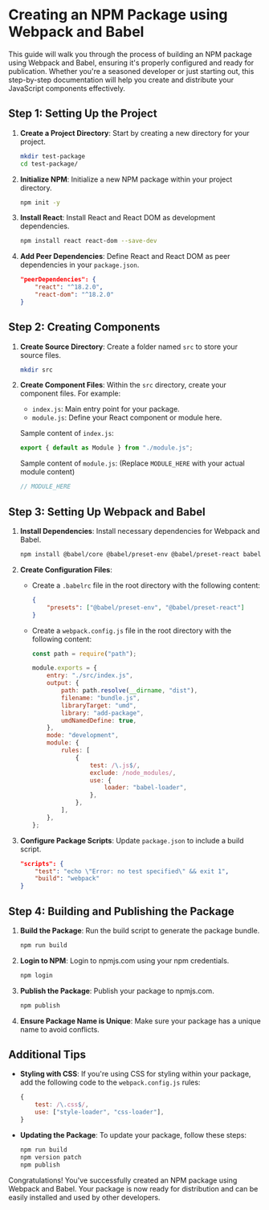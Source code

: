 # Creating an NPM Package using Webpack and Babel

This guide will walk you through the process of building an NPM package using Webpack and Babel, ensuring it's properly configured and ready for publication. Whether you're a seasoned developer or just starting out, this step-by-step documentation will help you create and distribute your JavaScript components effectively.

## Step 1: Setting Up the Project

1. **Create a Project Directory**: Start by creating a new directory for your project.
   ```bash
   mkdir test-package
   cd test-package/
   ```

2. **Initialize NPM**: Initialize a new NPM package within your project directory.
   ```bash
   npm init -y
   ```

3. **Install React**: Install React and React DOM as development dependencies.
   ```bash
   npm install react react-dom --save-dev
   ```

4. **Add Peer Dependencies**: Define React and React DOM as peer dependencies in your `package.json`.
   ```json
   "peerDependencies": {
       "react": "^18.2.0",
       "react-dom": "^18.2.0"
   }
   ```

## Step 2: Creating Components

1. **Create Source Directory**: Create a folder named `src` to store your source files.
   ```bash
   mkdir src
   ```

2. **Create Component Files**: Within the `src` directory, create your component files. For example:
   - `index.js`: Main entry point for your package.
   - `module.js`: Define your React component or module here.

   Sample content of `index.js`:
   ```javascript
   export { default as Module } from "./module.js";
   ```

   Sample content of `module.js`: (Replace `MODULE_HERE` with your actual module content)
   ```javascript
   // MODULE_HERE
   ```

## Step 3: Setting Up Webpack and Babel

1. **Install Dependencies**: Install necessary dependencies for Webpack and Babel.
   ```bash
   npm install @babel/core @babel/preset-env @babel/preset-react babel-loader webpack webpack-cli --save-dev
   ```

2. **Create Configuration Files**:
   - Create a `.babelrc` file in the root directory with the following content:
     ```json
     {
         "presets": ["@babel/preset-env", "@babel/preset-react"]
     }
     ```
   - Create a `webpack.config.js` file in the root directory with the following content:
     ```javascript
     const path = require("path");

     module.exports = {
         entry: "./src/index.js",
         output: {
             path: path.resolve(__dirname, "dist"),
             filename: "bundle.js",
             libraryTarget: "umd",
             library: "add-package",
             umdNamedDefine: true,
         },
         mode: "development",
         module: {
             rules: [
                 {
                     test: /\.js$/,
                     exclude: /node_modules/,
                     use: {
                         loader: "babel-loader",
                     },
                 },
             ],
         },
     };
     ```

3. **Configure Package Scripts**: Update `package.json` to include a build script.
   ```json
   "scripts": {
       "test": "echo \"Error: no test specified\" && exit 1",
       "build": "webpack"
   }
   ```

## Step 4: Building and Publishing the Package

1. **Build the Package**: Run the build script to generate the package bundle.
   ```bash
   npm run build
   ```

2. **Login to NPM**: Login to npmjs.com using your npm credentials.
   ```bash
   npm login
   ```

3. **Publish the Package**: Publish your package to npmjs.com.
   ```bash
   npm publish
   ```

4. **Ensure Package Name is Unique**: Make sure your package has a unique name to avoid conflicts.

## Additional Tips

- **Styling with CSS**: If you're using CSS for styling within your package, add the following code to the `webpack.config.js` rules:
  ```javascript
  {
      test: /\.css$/,
      use: ["style-loader", "css-loader"],
  }
  ```

- **Updating the Package**: To update your package, follow these steps:
  ```bash
  npm run build
  npm version patch
  npm publish
  ```

Congratulations! You've successfully created an NPM package using Webpack and Babel. Your package is now ready for distribution and can be easily installed and used by other developers.
